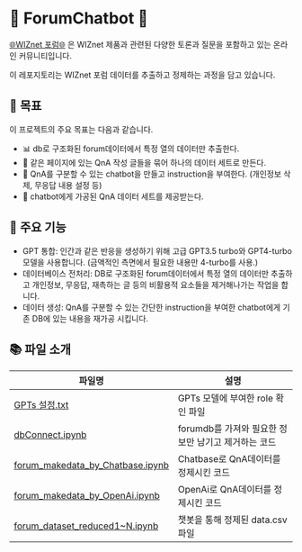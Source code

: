 # 🚧 ForumChatbot 🚧
[🌐WIZnet 포럼🌐](https://forum.wiznet.io/) 은 WIZnet 제품과 관련된 다양한 토론과 질문을 포함하고 있는 온라인 커뮤니티입니다. 

이 레포지토리는 WIZnet 포럼 데이터를 추출하고 정제하는 과정을 담고 있습니다.

## 🎯 목표
이 프로젝트의 주요 목표는 다음과 같습니다.

- 📊 db로 구조화된 forum데이터에서 특정 열의 데이터만 추출한다.
- 📝 같은 페이지에 있는 QnA 작성 글들을 묶어 하나의 데이터 세트로 만든다.
- 🤖 QnA를 구분할 수 있는 chatbot을 만들고 instruction을 부여한다. (개인정보 삭제, 무응답 내용 설정 등)
- 📩 chatbot에게 가공된 QnA 데이터 세트를 제공받는다.
 
## 📌 주요 기능
- GPT 통합: 인간과 같은 반응을 생성하기 위해 고급 GPT3.5 turbo와 GPT4-turbo 모델을 사용합니다. (금액적인 측면에서 필요한 내용만 4-turbo를 사용.)
- 데이터베이스 전처리: DB로 구조화된 forum데이터에서 특정 열의 데이터만 추출하고 개인정보, 무응답, 재촉하는 글 등의 비활용적 요소들을 제거해나가는 작업을 합니다.
- 데이터 생성: QnA를 구분할 수 있는 간단한 instruction을 부여한 chatbot에게 기존 DB에 있는 내용을 재가공 시킵니다.


## 📚 파일 소개
| 파일명                                                                                              | 설명                                      |
|-----------------------------------------------------------------------------------------------------|-------------------------------------------|
| [GPTs 설정.txt](https://github.com/WzAcorn/ForumChatBot/tree/main/GPTs%20설정.txt)| GPTs 모델에 부여한 role 확인 파일    |
| [dbConnect.ipynb](https://github.com/WzAcorn/ForumChatBot/tree/main/dbConnect.ipynb)   | forumdb를 가져와 필요한 정보만 남기고 제거하는 코드  |
| [forum_makedata_by_Chatbase.ipynb](https://github.com/WzAcorn/ForumChatBot/tree/main/forum_makedata_by_Chatbase.ipynb)    | Chatbase로 QnA데이터를 정제시킨 코드          |
| [forum_makedata_by_OpenAi.ipynb](https://github.com/WzAcorn/ForumChatBot/tree/main/forum_makedata_by_OpenAi.ipynb)     | OpenAi로 QnA데이터를 정제시킨 코드  |
| [forum_dataset_reduced1~N.ipynb](https://github.com/WzAcorn/ForumChatBot/tree/main/forum_dataset_reduced1~4698.csv)     | 챗봇을 통해 정제된 data.csv파일  |
